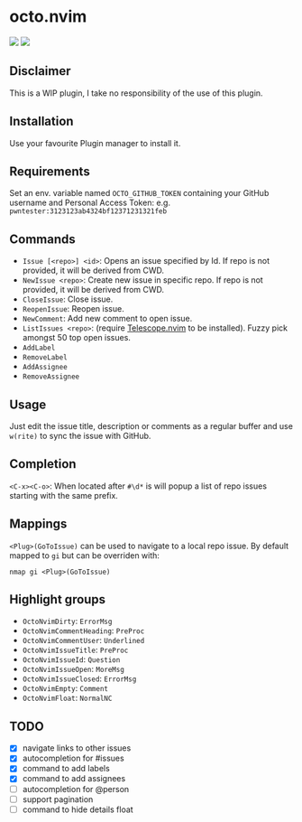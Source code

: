 # octo.nvim

![](https://i.imgur.com/JWkHXSa.png)
![](https://i.imgur.com/UuYyncG.png)

## Disclaimer

This is a WIP plugin, I take no responsibility of the use of this plugin.

## Installation

Use your favourite Plugin manager to install it.

## Requirements

Set an env. variable named `OCTO_GITHUB_TOKEN` containing your GitHub username and Personal Access Token:
e.g. `pwntester:3123123ab4324bf12371231321feb`

## Commands

- `Issue [<repo>] <id>`: Opens an issue specified by Id. If repo is not provided, it will be derived from CWD.
- `NewIssue <repo>`: Create new issue in specific repo. If repo is not provided, it will be derived from CWD.
- `CloseIssue`: Close issue.
- `ReopenIssue`: Reopen issue.
- `NewComment`: Add new comment to open issue.
- `ListIssues <repo>`: (require [Telescope.nvim](https://github.com/nvim-lua/telescope.nvim) to be installed). Fuzzy pick amongst 50 top open issues.
- `AddLabel`
- `RemoveLabel`
- `AddAssignee`
- `RemoveAssignee`

## Usage

Just edit the issue title, description or comments as a regular buffer and use `w(rite)` to sync the issue with GitHub.

## Completion

`<C-x><C-o>`: When located after `#\d*` is will popup a list of repo issues starting with the same prefix.

## Mappings

`<Plug>(GoToIssue)` can be used to navigate to a local repo issue. By default mapped to `gi` but can be overriden with: 

```
nmap gi <Plug>(GoToIssue)
```

## Highlight groups

  - `OctoNvimDirty`: `ErrorMsg` 
  - `OctoNvimCommentHeading`: `PreProc`
  - `OctoNvimCommentUser`: `Underlined`
  - `OctoNvimIssueTitle`: `PreProc`
  - `OctoNvimIssueId`: `Question`
  - `OctoNvimIssueOpen`: `MoreMsg`
  - `OctoNvimIssueClosed`: `ErrorMsg`
  - `OctoNvimEmpty`: `Comment`
  - `OctoNvimFloat`: `NormalNC`

## TODO

  - [x] navigate links to other issues
  - [x] autocompletion for #issues
  - [x] command to add labels
  - [x] command to add assignees
  - [ ] autocompletion for @person
  - [ ] support pagination
  - [ ] command to hide details float
